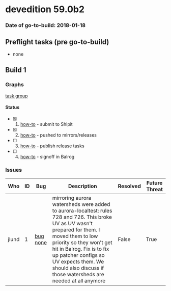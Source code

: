 # devedition 59.0b2

### Date of go-to-build: 2018-01-18

## Preflight tasks (pre go-to-build)
- none

## Build 1  

### Graphs
[task group](https://tools.taskcluster.net/push-inspector/#/eqTuHQPvRT-Gz1-dlZWiRA)


#### Status
- [x] 1.  [how-to](https://wiki.mozilla.org/Release:Release_Automation_on_Mercurial:Starting_a_Release#Submit_to_Ship_It)  - submit to Shipit
- [x] 2.  [how-to](https://github.com/mozilla-releng/releasewarrior-2.0/wiki/Release-Promotion-Tasks-TC#push-artifacts-to-releases-directory)  - pushed to mirrors/releases
- [ ] 3.  [how-to](https://github.com/mozilla-releng/releasewarrior-2.0/wiki/Release-Promotion-Tasks-TC#publish-the-release)  - publish release tasks
- [ ] 4.  [how-to](https://github.com/mozilla-releng/releasewarrior-2.0/wiki/Release-Promotion-Tasks-TC#obtain-sign-offs-for-changes)  - signoff in Balrog

### Issues
| Who                 | ID               | Bug                                                                 | Description                | Resolved                | Future Threat                |
| ------------------- | ---------------- | ------------------------------------------------------------------- | -------------------------- | ----------------------- | ---------------------------- |
| jlund  | 1 | [bug none](https://bugzil.la/none)        | mirroring aurora watersheds were added to aurora-localtest: rules 728 and 726. This broke UV as UV wasn't prepared for them. I moved them to low priority so they won't get hit in Balrog. Fix is to fix up patcher configs so UV expects them. We should also discuss if those watersheds are needed at all anymore | False | True |


